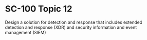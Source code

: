# SC-100 Topic 12

Design a solution for detection and response that includes extended detection and response (XDR) and security information and event management (SIEM)
